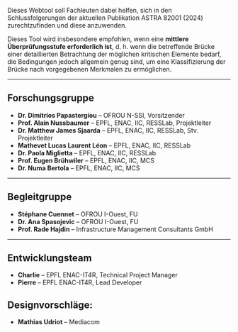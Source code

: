Dieses Webtool soll Fachleuten dabei helfen, sich in den Schlussfolgerungen der aktuellen Publikation ASTRA 82001 (2024) zurechtzufinden und diese anzuwenden.

Dieses Tool wird insbesondere empfohlen, wenn eine **mittlere Überprüfungsstufe erforderlich ist**, d. h. wenn die betreffende Brücke einer detaillierten Betrachtung der möglichen kritischen Elemente bedarf, die Bedingungen jedoch allgemein genug sind, um eine Klassifizierung der Brücke nach vorgegebenen Merkmalen zu ermöglichen.

---

## Forschungsgruppe

- **Dr. Dimitrios Papastergiou** – OFROU N-SSI, Vorsitzender
- **Prof. Alain Nussbaumer** – EPFL, ENAC, IIC, RESSLab, Projektleiter
- **Dr. Matthew James Sjaarda** – EPFL, ENAC, IIC, RESSLab, Stv. Projektleiter
- **Mathevet Lucas Laurent Léon** – EPFL, ENAC, IIC, RESSLab
- **Dr. Paola Miglietta** – EPFL, ENAC, IIC, RESSLab
- **Prof. Eugen Brühwiler** – EPFL, ENAC, IIC, MCS
- **Dr. Numa Bertola** – EPFL, ENAC, IIC, MCS

---

## Begleitgruppe

- **Stéphane Cuennet** – OFROU I-Ouest, FU
- **Dr. Ana Spasojevic** – OFROU I-Ouest, FU
- **Prof. Rade Hajdin** – Infrastructure Management Consultants GmbH

---

## Entwicklungsteam

- **Charlie** – EPFL ENAC-IT4R, Technical Project Manager
- **Pierre** – EPFL ENAC-IT4R, Lead Developer

## Designvorschläge:

- **Mathias Udriot** – Mediacom
